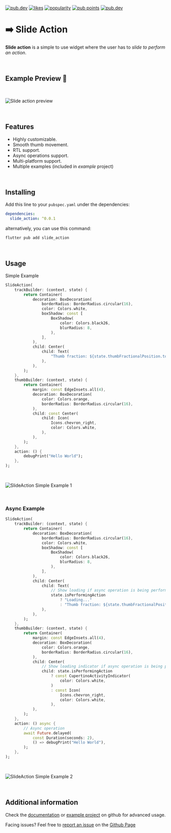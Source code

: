 <a href="https://pub.dev/packages/slide_action"><img src="https://img.shields.io/badge/pub-0.0.1-green" alt="pub.dev"></a>
[![likes](https://badges.bar/slide_action/likes)](https://pub.dev/packages/slide_action/score)
[![popularity](https://badges.bar/slide_action/popularity)](https://pub.dev/packages/slide_action/score)
[![pub points](https://badges.bar/slide_action/pub%20points)](https://pub.dev/packages/slide_action/score)
<a href="https://pub.dev/packages/slide_action"><img src="https://img.shields.io/badge/license-MIT-yellow" alt="pub.dev"></a>

# ➡️ Slide Action

**Slide action** is a simple to use widget where the user has to *slide to perform an action*.

<br/>

## Example Preview 📱

<br/>

![Slide action preview](https://raw.githubusercontent.com/kay-af/slide-action/main/preview_assets/example.gif)

<br>

## Features

* Highly customizable.
* Smooth thumb movement.
* RTL support.
* Async operations support.
* Multi-platform support.
* Multiple examples (included in *example* project)

<br>

## Installing

Add this line to your `pubspec.yaml` under the dependencies:

```yaml
dependencies:
  slide_action: ^0.0.1
```

alternatively, you can use this command:

```
flutter pub add slide_action
```

<br>

## Usage

Simple Example

```dart
SlideAction(
    trackBuilder: (context, state) {
        return Container(
            decoration: BoxDecoration(
                borderRadius: BorderRadius.circular(16),
                color: Colors.white,
                boxShadow: const [
                    BoxShadow(
                        color: Colors.black26,
                        blurRadius: 8,
                    ),
                ],
            ),
            child: Center(
                child: Text(
                    "Thumb fraction: ${state.thumbFractionalPosition.toStringAsPrecision(2)}",
                ),
            ),
        );
    },
    thumbBuilder: (context, state) {
        return Container(
            margin: const EdgeInsets.all(4),
            decoration: BoxDecoration(
                color: Colors.orange,
                borderRadius: BorderRadius.circular(16),
            ),
            child: const Center(
                child: Icon(
                    Icons.chevron_right,
                    color: Colors.white,
                ),
            ),
        );
    },
    action: () {
        debugPrint("Hello World");
    },
);
```

<br>

![SlideAction Simple Example 1](https://raw.githubusercontent.com/kay-af/slide-action/main/preview_assets/quick-example-1.gif)

<br>

### Async Example

```dart
SlideAction(
    trackBuilder: (context, state) {
        return Container(
            decoration: BoxDecoration(
                borderRadius: BorderRadius.circular(16),
                color: Colors.white,
                boxShadow: const [
                    BoxShadow(
                        color: Colors.black26,
                        blurRadius: 8,
                    ),
                ],
            ),
            child: Center(
                child: Text(
                    // Show loading if async operation is being performed
                    state.isPerformingAction
                        ? "Loading..."
                        : "Thumb fraction: ${state.thumbFractionalPosition.toStringAsPrecision(2)}",
                ),
            ),
        );
    },
    thumbBuilder: (context, state) {
        return Container(
            margin: const EdgeInsets.all(4),
            decoration: BoxDecoration(
                color: Colors.orange,
                borderRadius: BorderRadius.circular(16),
            ),
            child: Center(
                // Show loading indicator if async operation is being performed
                child: state.isPerformingAction
                    ? const CupertinoActivityIndicator(
                        color: Colors.white,
                    )
                    : const Icon(
                        Icons.chevron_right,
                        color: Colors.white,
                    ),
            ),
        );
    },
    action: () async {
        // Async operation
        await Future.delayed(
            const Duration(seconds: 2),
            () => debugPrint("Hello World"),
        );
    },
);
```

<br>

![SlideAction Simple Example 2](https://raw.githubusercontent.com/kay-af/slide-action/main/preview_assets/quick-example-2.gif)

<br>

## Additional information

Check the <a href="https://pub.dev/documentation/slide_action/latest/">documentation</a> or <a href="https://github.com/kay-af/slide-action/tree/main/example">example project</a> on github for advanced usage.

Facing issues? Feel free to <a href="https://github.com/kay-af/slide-action/issues">report an issue</a> on the <a href="https://github.com/kay-af/slide-action">Github Page</a>